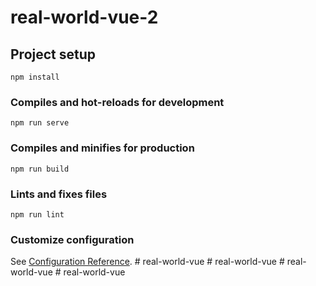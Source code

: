 # real-world-vue-2

## Project setup
```
npm install
```

### Compiles and hot-reloads for development
```
npm run serve
```

### Compiles and minifies for production
```
npm run build
```

### Lints and fixes files
```
npm run lint
```

### Customize configuration
See [Configuration Reference](https://cli.vuejs.org/config/).
#   r e a l - w o r l d - v u e  
 #   r e a l - w o r l d - v u e  
 #   r e a l - w o r l d - v u e  
 #   r e a l - w o r l d - v u e  
 